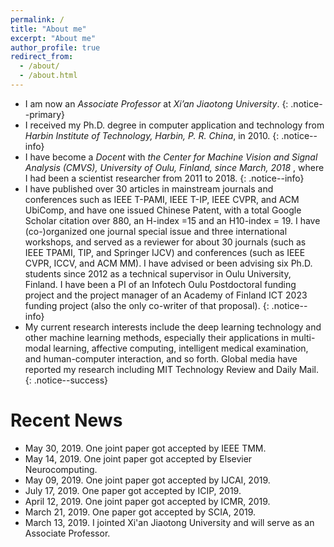 ```yaml
---
permalink: /
title: "About me"
excerpt: "About me"
author_profile: true
redirect_from: 
  - /about/
  - /about.html
---
```



* I am now an <i>Associate Professor</i> at <i>Xi’an Jiaotong University</i>. 
{: .notice--primary}
* I received my Ph.D. degree in computer application and technology from <i>Harbin Institute of Technology, Harbin, P. R. China</i>, in 2010.
{: .notice--info} 
* I have become a <i>Docent</i> with <i>the Center for Machine Vision and Signal Analysis (CMVS), University of Oulu, Finland, since March, 2018 </i>, where I had been a scientist researcher from 2011 to 2018. 
{: .notice--info} 
* I have published over 30 articles in mainstream journals and conferences such as IEEE T-PAMI, IEEE T-IP, IEEE CVPR, and ACM UbiComp, and have one issued Chinese Patent, with a total Google Scholar citation over 880, an H-index =15 and an H10-index = 19. I have (co-)organized one journal special issue and three international workshops, and served as a reviewer for about 30 journals (such as IEEE TPAMI, TIP, and Springer IJCV) and conferences (such as IEEE CVPR, ICCV, and ACM MM). I have advised or been advising six Ph.D. students since 2012 as a technical supervisor in Oulu University, Finland. I have been a PI of an Infotech Oulu Postdoctoral funding project and the project manager of an Academy of Finland ICT 2023 funding project (also the only co-writer of that proposal). 
{: .notice--info} 
* My current research interests include the deep learning technology and other machine learning methods, especially their applications in multi-modal learning, affective computing, intelligent medical examination, and human-computer interaction, and so forth. Global media have reported my research including MIT Technology Review and Daily Mail.
{: .notice--success}


# Recent News
* May 30, 2019. One joint paper got accepted by IEEE TMM.
* May 14, 2019. One joint paper got accepted by Elsevier Neurocomputing.
* May 09, 2019. One joint paper got accepted by IJCAI, 2019. 
* July 17, 2019. One paper got accepted by ICIP, 2019. 
* April 12, 2019. One joint paper got accepted by ICMR, 2019. 
* March 21, 2019. One paper got accepted by SCIA, 2019. 
* March 13, 2019. I jointed Xi'an Jiaotong University and will serve as an Associate Professor. 